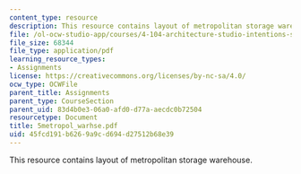 ```yaml
---
content_type: resource
description: This resource contains layout of metropolitan storage warehouse.
file: /ol-ocw-studio-app/courses/4-104-architecture-studio-intentions-spring-2005/45fcd191b6269a9cd694d27512b68e39_5metropol_warhse.pdf
file_size: 68344
file_type: application/pdf
learning_resource_types:
- Assignments
license: https://creativecommons.org/licenses/by-nc-sa/4.0/
ocw_type: OCWFile
parent_title: Assignments
parent_type: CourseSection
parent_uid: 83d4b0e3-06a0-afd0-d77a-aecdc0b72504
resourcetype: Document
title: 5metropol_warhse.pdf
uid: 45fcd191-b626-9a9c-d694-d27512b68e39
---
```

This resource contains layout of metropolitan storage warehouse.